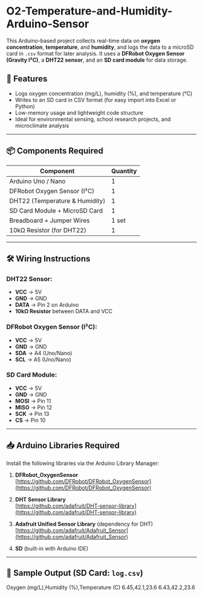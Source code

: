 # O2-Temperature-and-Humidity-Arduino-Sensor


This Arduino-based project collects real-time data on **oxygen concentration**, **temperature**, and **humidity**, and logs the data to a microSD card in `.csv` format for later analysis. It uses a **DFRobot Oxygen Sensor (Gravity I²C)**, a **DHT22 sensor**, and an **SD card module** for data storage.

## 🚀 Features

- Logs oxygen concentration (mg/L), humidity (%), and temperature (°C)
- Writes to an SD card in CSV format (for easy import into Excel or Python)
- Low-memory usage and lightweight code structure
- Ideal for environmental sensing, school research projects, and microclimate analysis

---

## 📦 Components Required

| Component                      | Quantity |
|-------------------------------|----------|
| Arduino Uno / Nano            | 1        |
| DFRobot Oxygen Sensor (I²C)   | 1        |
| DHT22 (Temperature & Humidity)| 1        |
| SD Card Module + MicroSD Card | 1        |
| Breadboard + Jumper Wires     | 1 set    |
| 10kΩ Resistor (for DHT22)     | 1        |

---

## 🛠 Wiring Instructions


### DHT22 Sensor:
- **VCC** → 5V  
- **GND** → GND  
- **DATA** → Pin 2 on Arduino  
- **10kΩ Resistor** between DATA and VCC

### DFRobot Oxygen Sensor (I²C):
- **VCC** → 5V  
- **GND** → GND  
- **SDA** → A4 (Uno/Nano)  
- **SCL** → A5 (Uno/Nano)

### SD Card Module:
- **VCC** → 5V  
- **GND** → GND  
- **MOSI** → Pin 11  
- **MISO** → Pin 12  
- **SCK**  → Pin 13  
- **CS**   → Pin 10

---

## 📥 Arduino Libraries Required

Install the following libraries via the Arduino Library Manager:

1. **DFRobot_OxygenSensor**  
   [https://github.com/DFRobot/DFRobot_OxygenSensor](https://github.com/DFRobot/DFRobot_OxygenSensor)

2. **DHT Sensor Library**  
   [https://github.com/adafruit/DHT-sensor-library](https://github.com/adafruit/DHT-sensor-library)

3. **Adafruit Unified Sensor Library** (dependency for DHT)  
   [https://github.com/adafruit/Adafruit_Sensor](https://github.com/adafruit/Adafruit_Sensor)

4. **SD** (built-in with Arduino IDE)

---

## 📄 Sample Output (SD Card: `log.csv`)

Oxygen (mg/L),Humidity (%),Temperature (C)
6.45,42.1,23.6
6.43,42.2,23.6
